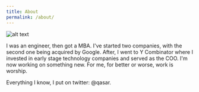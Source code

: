 ```yaml
---
title: About
permalink: /about/
---
```


![alt text](https://fortunedotcom.files.wordpress.com/2015/08/dscf3406.jpg?w=840&h=485&crop=1 "Logo Title Text 1")

I was an engineer, then got a MBA. I've started two companies, with the second one being acquired by Google. After, I went to Y Combinator where I invested in early stage technology companies and served as the COO. I'm now working on something new. For me, for better or worse, work is worship. 

Everything I know, I put on twitter: @qasar. 



